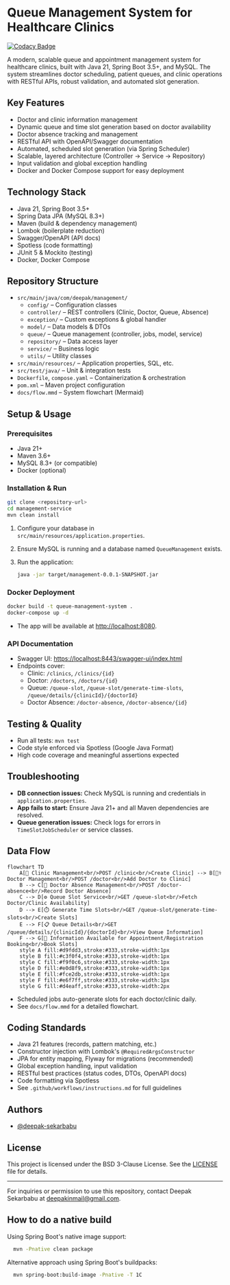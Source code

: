 # Queue Management System for Healthcare Clinics

[![Codacy Badge](https://api.codacy.com/project/badge/Grade/b88e7facd5c247e69abfacc23128c54f)](https://app.codacy.com/gh/deepak-sekarbabu/management-service?utm_source=github.com&utm_medium=referral&utm_content=deepak-sekarbabu/management-service&utm_campaign=Badge_Grade)

A modern, scalable queue and appointment management system for healthcare clinics, built with Java 21, Spring Boot 3.5+, and MySQL. The system streamlines doctor scheduling, patient queues, and clinic operations with RESTful APIs, robust validation, and automated slot generation.

## Key Features

- Doctor and clinic information management
- Dynamic queue and time slot generation based on doctor availability
- Doctor absence tracking and management
- RESTful API with OpenAPI/Swagger documentation
- Automated, scheduled slot generation (via Spring Scheduler)
- Scalable, layered architecture (Controller → Service → Repository)
- Input validation and global exception handling
- Docker and Docker Compose support for easy deployment

## Technology Stack

- Java 21, Spring Boot 3.5+
- Spring Data JPA (MySQL 8.3+)
- Maven (build & dependency management)
- Lombok (boilerplate reduction)
- Swagger/OpenAPI (API docs)
- Spotless (code formatting)
- JUnit 5 & Mockito (testing)
- Docker, Docker Compose

## Repository Structure

- `src/main/java/com/deepak/management/`
  - `config/` – Configuration classes
  - `controller/` – REST controllers (Clinic, Doctor, Queue, Absence)
  - `exception/` – Custom exceptions & global handler
  - `model/` – Data models & DTOs
  - `queue/` – Queue management (controller, jobs, model, service)
  - `repository/` – Data access layer
  - `service/` – Business logic
  - `utils/` – Utility classes
- `src/main/resources/` – Application properties, SQL, etc.
- `src/test/java/` – Unit & integration tests
- `Dockerfile`, `compose.yaml` – Containerization & orchestration
- `pom.xml` – Maven project configuration
- `docs/flow.mmd` – System flowchart (Mermaid)

## Setup & Usage

### Prerequisites

- Java 21+
- Maven 3.6+
- MySQL 8.3+ (or compatible)
- Docker (optional)

### Installation & Run

```sh
git clone <repository-url>
cd management-service
mvn clean install
```

1. Configure your database in `src/main/resources/application.properties`.
2. Ensure MySQL is running and a database named `QueueManagement` exists.
3. Run the application:

   ```sh
   java -jar target/management-0.0.1-SNAPSHOT.jar
   ```

### Docker Deployment

```sh
docker build -t queue-management-system .
docker-compose up -d
```

- The app will be available at [http://localhost:8080](http://localhost:8080).

### API Documentation

- Swagger UI: [https://localhost:8443/swagger-ui/index.html](https://localhost:8443/swagger-ui/index.html)
- Endpoints cover:
  - Clinic: `/clinics`, `/clinics/{id}`
  - Doctor: `/doctors`, `/doctors/{id}`
  - Queue: `/queue-slot`, `/queue-slot/generate-time-slots`, `/queue/details/{clinicId}/{doctorId}`
  - Doctor Absence: `/doctor-absence`, `/doctor-absence/{id}`

## Testing & Quality

- Run all tests: `mvn test`
- Code style enforced via Spotless (Google Java Format)
- High code coverage and meaningful assertions expected

## Troubleshooting

- **DB connection issues:** Check MySQL is running and credentials in `application.properties`.
- **App fails to start:** Ensure Java 21+ and all Maven dependencies are resolved.
- **Queue generation issues:** Check logs for errors in `TimeSlotJobScheduler` or service classes.

## Data Flow

```mermaid
flowchart TD
    A[🏥 Clinic Management<br/>POST /clinic<br/>Create Clinic] --> B[👨‍⚕️ Doctor Management<br/>POST /doctor<br/>Add Doctor to Clinic]
    B --> C[📅 Doctor Absence Management<br/>POST /doctor-absence<br/>Record Doctor Absence]
    C --> D[⚙️ Queue Slot Service<br/>GET /queue-slot<br/>Fetch Doctor/Clinic Availability]
    D --> E[⏱️ Generate Time Slots<br/>GET /queue-slot/generate-time-slots<br/>Create Slots]
    E --> F[📋 Queue Details<br/>GET /queue/details/{clinicId}/{doctorId}<br/>View Queue Information]
    F --> G[👥 Information Available for Appointment/Registration Booking<br/>Book Slots]
    style A fill:#d9fdd3,stroke:#333,stroke-width:1px
    style B fill:#c3f0f4,stroke:#333,stroke-width:1px
    style C fill:#f9f0c6,stroke:#333,stroke-width:1px
    style D fill:#e0d8f9,stroke:#333,stroke-width:1px
    style E fill:#fce2db,stroke:#333,stroke-width:1px
    style F fill:#e6f7ff,stroke:#333,stroke-width:1px
    style G fill:#d4eaff,stroke:#333,stroke-width:2px
```

- Scheduled jobs auto-generate slots for each doctor/clinic daily.
- See `docs/flow.mmd` for a detailed flowchart.

## Coding Standards

- Java 21 features (records, pattern matching, etc.)
- Constructor injection with Lombok's `@RequiredArgsConstructor`
- JPA for entity mapping, Flyway for migrations (recommended)
- Global exception handling, input validation
- RESTful best practices (status codes, DTOs, OpenAPI docs)
- Code formatting via Spotless
- See `.github/workflows/instructions.md` for full guidelines

## Authors

- [@deepak-sekarbabu](https://github.com/deepak-sekarbabu)

## License

This project is licensed under the BSD 3-Clause License. See the [LICENSE](LICENSE) file for details.

---

For inquiries or permission to use this repository, contact Deepak Sekarbabu at [deepakinmail@gmail.com](mailto:deepakinmail@gmail.com).

## How to do a native build

Using Spring Boot's native image support:
```sh
  mvn -Pnative clean package
```

Alternative approach using Spring Boot's buildpacks:
```sh
  mvn spring-boot:build-image -Pnative -T 1C
```
